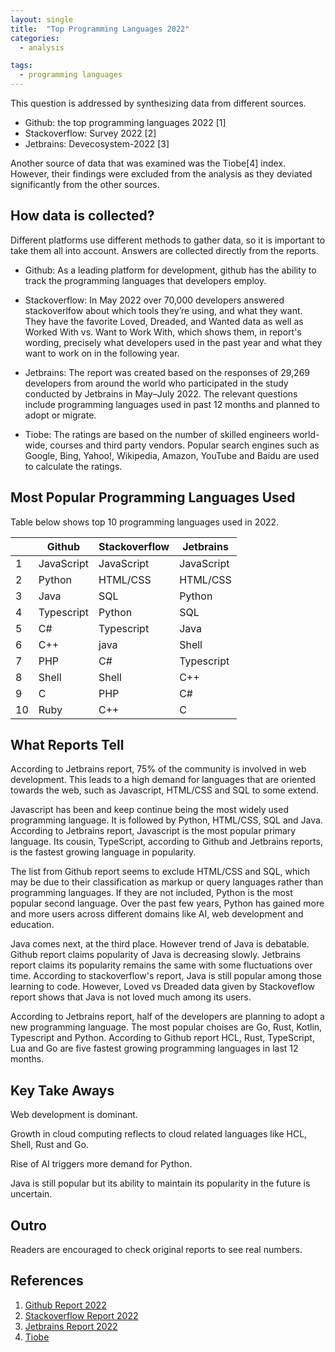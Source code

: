 ```yaml
---
layout: single
title:  "Top Programming Languages 2022"
categories:
  - analysis

tags:
  - programming languages
---
```



This question is addressed by synthesizing data from different sources.

- Github: the top programming languages 2022 [1]
- Stackoverflow: Survey 2022 [2]
- Jetbrains: Devecosystem-2022 [3]

Another source of data that was examined was the Tiobe[4] index. However, their findings were excluded from the analysis as they deviated significantly from the other sources.

## How data is collected?

Different platforms use different methods to gather data, so it is important to take them all into account. Answers are collected directly from the reports.

- Github: As a leading platform for development, github has the ability to track the programming languages that developers employ.

- Stackoverflow: In May 2022 over 70,000 developers answered stackoverlfow about which tools they’re using, and what they want. They have the favorite Loved, Dreaded, and Wanted data as well as Worked With vs. Want to Work With, which shows them, in report's wording, precisely what developers used in the past year and what they want to work on in the following year. 

- Jetbrains: The report was created based on the responses of 29,269 developers from around the world who participated in the study conducted by Jetbrains in May–July 2022. The relevant questions include programming languages used in past 12 months and planned to adopt or migrate. 

- Tiobe: The ratings are based on the number of skilled engineers world-wide, courses and third party vendors. Popular search engines such as Google, Bing, Yahoo!, Wikipedia, Amazon, YouTube and Baidu are used to calculate the ratings.

## Most Popular Programming Languages Used

Table below shows top 10 programming languages used in 2022.  

|  | Github     | Stackoverflow | Jetbrains  |
|--|------------|---------------|------------|
|1 | JavaScript | JavaScript    | JavaScript |
|2 | Python     | HTML/CSS      | HTML/CSS   |
|3 | Java       | SQL           | Python     |
|4 | Typescript | Python        | SQL        |
|5 | C#         | Typescript    | Java       |
|6 | C++        | java          | Shell      |
|7 | PHP        | C#            | Typescript |
|8 | Shell      | Shell         | C++        |
|9 | C          | PHP           | C#         |
|10| Ruby       | C++           | C          |


## What Reports Tell

According to Jetbrains report, 75% of the community is involved in web development. This leads to a high demand for languages that are oriented towards the web, such as Javascript, HTML/CSS and SQL to some extend.

Javascript has been and keep continue being the most widely used programming language. It is followed by Python, HTML/CSS, SQL and Java. According to Jetbrains report, Javascript is the most popular primary language. Its cousin, TypeScript, according to Github and Jetbrains reports, is the fastest growing language in popularity.

The list from Github report seems to exclude HTML/CSS and SQL, which may be due to their classification as markup or query languages rather than programming languages. If they are not included, Python is the most popular second language. Over the past few years, Python has gained more and more users across different domains like AI, web development and education. 

Java comes next, at the third place. However trend of Java is debatable. Github report claims popularity of Java is decreasing slowly. Jetbrains report claims its popularity remains the same with some fluctuations over time. According to stackoverflow's report, Java is still popular among those learning to code. However, Loved vs Dreaded data given by Stackoveflow report shows that Java is not loved much among its users.  

According to Jetbrains report, half of the developers are planning to adopt a new  programming language. The most popular choises are Go, Rust, Kotlin, Typescript and Python. According to Github report HCL, Rust, TypeScript, Lua and Go are five fastest growing programming languages in last 12 months. 

## Key Take Aways

Web development is dominant. 

Growth in cloud computing reflects to cloud related languages like HCL, Shell, Rust and Go. 

Rise of AI triggers more demand for Python.

Java is still popular but its ability to maintain its popularity in the future is uncertain.


## Outro

Readers are encouraged to check original reports to see real numbers.


## References
1. [Github Report 2022](https://octoverse.github.com/2022/top-programming-languages)
2. [Stackoverflow Report 2022](https://survey.stackoverflow.co/2022/#most-popular-technologies-language-prof)
3. [Jetbrains Report 2022](https://www.jetbrains.com/lp/devecosystem-2022/)
4. [Tiobe](https://www.tiobe.com/tiobe-index)
